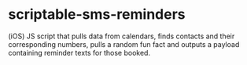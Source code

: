 # scriptable-sms-reminders
(iOS) JS script that pulls data from calendars, finds contacts and their corresponding numbers, pulls a random fun fact and outputs a payload containing reminder texts for those booked. 
